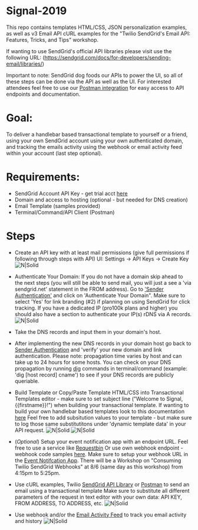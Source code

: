 # Signal-2019

This repo contains templates HTML/CSS, JSON personalization examples, as well as v3 Email API cURL examples for the "Twilio SendGrid's Email API: Features, Tricks, and Tips" workshop.

If wanting to use SendGrid's official API libraries please visit use the following URL: (https://sendgrid.com/docs/for-developers/sending-email/libraries/)

Important to note: SendGrid dog foods our APIs to power the UI, so all of these steps can be done via the API as well as the UI.  For interested attendees feel free to use our [Postman integration](https://sendgrid.com/blog/sendgrid-v3-api-postman-2/) for easy access to API endpoints and documentation.

# Goal:
To deliver a handlebar based transactional template to yourself or a friend, using your own SendGrid account using your own authenticated domain, and tracking the emails activity using the webhook or email activity feed within your account (last step optional).

# Requirements:
  - SendGrid Account API Key - get trial acct [here](https://sendgrid.com/free/)
  - Domain and access to hosting (optional - but needed for DNS creation)
  - Email Template (samples provided)
  - Terminal/Command/API Client (Postman)

# Steps
- Create an API key with at least mail permissions (give full permissions if following through steps with API)
UI: Settings -> API Keys -> Create Key
![N|Solid](https://content.screencast.com/users/ryantsg/folders/Jing/media/78ffe380-37ef-4c35-887b-25cfe0f6c20e/00000004.png)
  
- Authenticate Your Domain:  If you do not have a domain skip ahead to the next steps (you will still be able to send mail, you will just a see a 'via sendgrid.net' statement in the FROM address).  Go to ['Sender Authentication'](https://app.sendgrid.com/settings/sender_auth) and click on 'Authenticate Your Domain".  Make sure to select 'Yes' for link branding (#2) if planning on using SendGrid for click tracking.  If you have a dedicated IP (pro100k plans and higher) you should also have a section to authenticate your IP(s) rDNS via A records.
![N|Solid](https://content.screencast.com/users/ryantsg/folders/Jing/media/5dab8e97-f289-4e2f-8426-ce45b50518d9/00000006.png)

- Take the DNS records and input them in your domain's host.

- After implementing the new DNS records in your domain host go back to [Sender Authentication](https://app.sendgrid.com/settings/sender_auth) and 'verify' your new domain and link authentication.  Please note: propagation time varies by host and can take up to 24 hours for some hosts.  You can check on your DNS propagation by running [dig](https://www.tecmint.com/10-linux-dig-domain-information-groper-commands-to-query-dns/) commands in terminal/command (example: 'dig [host record] cname') to see if your DNS records are publicly queriable.

- Build Template or Copy/Paste Template HTML/CSS into Transactional Templates editor - make sure to set subject line ("Welcome to Signal, {{firstname}}!") when building your transactional template.
If wanting to build your own handlebar based templates look to this documentation [here](https://sendgrid.com/docs/for-developers/sending-email/using-handlebars/)
Feel free to add subsitution values to your template - but make sure to log those same substitutitons under 'dynamic template data' in your API request.
![N|Solid](https://content.screencast.com/users/ryantsg/folders/Jing/media/6e309f0b-e7bf-4196-a952-e97b556cf9cb/00000003.png)
![N|Solid](https://content.screencast.com/users/ryantsg/folders/Jing/media/c9a8ad74-2733-4bd1-a435-527cbfd1441a/00000008.png)

- (*Optional*) Setup your event notification app with an endpoint URL.  Feel free to use a service like [Requestbin](http://requestbin.net/)
Or use own webhook endpoint - webhook code samples [here](https://sendgrid.com/docs/for-developers/tracking-events/).  Make sure to setup your webhook URL in the [Event Notifcation App](https://app.sendgrid.com/settings/mail_settings).
There will be a Workshop on "Consuming Twilio SendGrid Webhooks" at 8/6 (same day as this workshop) from 4:15pm to 5:25pm.

- Use cURL examples, Twilio [SendGrid API Library](https://sendgrid.com/docs/for-developers/sending-email/libraries/) or [Postman](https://www.getpostman.com/downloads/) to send an email using a transactional template
Make sure to substitute all different parameters of the request in text editor with your own data: API KEY, FROM ADDRESS, TO ADDRESS, etc.
![N|Solid](https://content.screencast.com/users/ryantsg/folders/Jing/media/416feee0-ef1f-4a41-b73a-fb12aef32e1b/00000007.png)

- Use webhook and/or the [Email Activity Feed](https://app.sendgrid.com/email_activity) to track you email activity and history
![N|Solid](https://content.screencast.com/users/ryantsg/folders/Jing/media/5b1db284-85db-4863-9929-e79dfe9e0b44/00000005.png)
